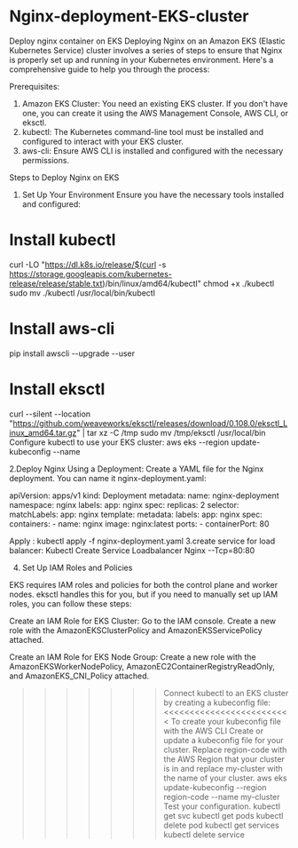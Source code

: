 # Nginx-deployment-EKS-cluster
Deploy nginx container on EKS
Deploying Nginx on an Amazon EKS (Elastic Kubernetes Service) cluster involves a series of steps to ensure that Nginx is properly set up and running in your Kubernetes environment. Here's a comprehensive guide to help you through the process:

Prerequisites:
1. Amazon EKS Cluster: You need an existing EKS cluster. If you don't have one, you can create it using the AWS Management Console, AWS CLI, or eksctl.
2. kubectl: The Kubernetes command-line tool must be installed and configured to interact with your EKS cluster.
3. aws-cli: Ensure AWS CLI is installed and configured with the necessary permissions.

Steps to Deploy Nginx on EKS
1. Set Up Your Environment
Ensure you have the necessary tools installed and configured:
# Install kubectl
curl -LO "https://dl.k8s.io/release/$(curl -s https://storage.googleapis.com/kubernetes-release/release/stable.txt)/bin/linux/amd64/kubectl"
chmod +x ./kubectl
sudo mv ./kubectl /usr/local/bin/kubectl

# Install aws-cli
pip install awscli --upgrade --user

# Install eksctl
curl --silent --location "https://github.com/weaveworks/eksctl/releases/download/0.108.0/eksctl_Linux_amd64.tar.gz" | tar xz -C /tmp
sudo mv /tmp/eksctl /usr/local/bin
Configure kubectl to use your EKS cluster:
aws eks --region <region> update-kubeconfig --name <cluster-name>

2.Deploy Nginx Using a Deployment:
Create a YAML file for the Nginx deployment. You can name it nginx-deployment.yaml:

apiVersion: apps/v1
kind: Deployment
metadata:
  name: nginx-deployment
  namespace: nginx
  labels:
    app: nginx
spec:
  replicas: 2
  selector:
    matchLabels:
      app: nginx
  template:
    metadata:
      labels:
        app: nginx
    spec:
      containers:
      - name: nginx
        image: nginx:latest
        ports:
        - containerPort: 80

  Apply :
  kubectl apply -f nginx-deployment.yaml
3.create service for load balancer:
Kubectl Create Service Loadbalancer Nginx --Tcp=80:80

4. Set Up IAM Roles and Policies

EKS requires IAM roles and policies for both the control plane and worker nodes. eksctl handles this for you, but if you need to manually set up IAM roles, you can follow these steps:

Create an IAM Role for EKS Cluster:
Go to the IAM console.
Create a new role with the AmazonEKSClusterPolicy and AmazonEKSServicePolicy attached.

Create an IAM Role for EKS Node Group:
Create a new role with the AmazonEKSWorkerNodePolicy, AmazonEC2ContainerRegistryReadOnly, and AmazonEKS_CNI_Policy attached.

>>>>>>>Connect kubectl to an EKS cluster by creating a kubeconfig file:<<<<<<<<<<<<<<<<<<<<<<<<<
To create your kubeconfig file with the AWS CLI
Create or update a kubeconfig file for your cluster. Replace region-code with the AWS Region that your cluster is in and replace my-cluster with the name of your cluster.
aws eks update-kubeconfig --region region-code --name my-cluster
Test your configuration.
kubectl get svc
kubectl get pods
kubectl delete pod <pod-name>
kubectl get services
kubectl delete service <service-name>
























